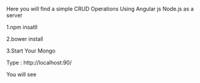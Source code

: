 Here you will find a simple CRUD Operations Using Angular js Node.js as a server

1.npm insatll

2.bower install

3.Start Your Mongo

Type : http://localhost:90/

You will see 
